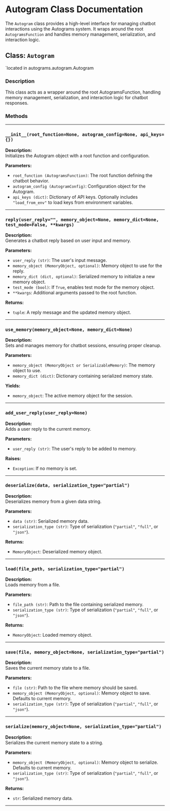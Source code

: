 # Autogram Class Documentation

The `Autogram` class provides a high-level interface for managing chatbot interactions using the Autograms system. It wraps around the root `AutogramsFunction` and handles memory management, serialization, and interaction logic.

## Class: `Autogram`
`located in autograms.autogram.Autogram

### Description

This class acts as a wrapper around the root AutogramsFunction, handling memory management, serialization, and interaction logic for chatbot responses.

### Methods

---

### `__init__(root_function=None, autogram_config=None, api_keys={})`

**Description:**  
Initializes the Autogram object with a root function and configuration.

**Parameters:**  
- `root_function (AutogramsFunction)`: The root function defining the chatbot behavior.  
- `autogram_config (AutogramConfig)`: Configuration object for the Autogram.  
- `api_keys (dict)`: Dictionary of API keys. Optionally includes `"load_from_env"` to load keys from environment variables.

---
### `reply(user_reply="", memory_object=None, memory_dict=None, test_mode=False, **kwargs)`

**Description:**  
Generates a chatbot reply based on user input and memory.

**Parameters:**  
- `user_reply (str)`: The user's input message.  
- `memory_object (MemoryObject, optional)`: Memory object to use for the reply.  
- `memory_dict (dict, optional)`: Serialized memory to initialize a new memory object.  
- `test_mode (bool)`: If `True`, enables test mode for the memory object.  
- `**kwargs`: Additional arguments passed to the root function.

**Returns:**  
- `tuple`: A reply message and the updated memory object.

---

### `use_memory(memory_object=None, memory_dict=None)`

**Description:**  
Sets and manages memory for chatbot sessions, ensuring proper cleanup.

**Parameters:**  
- `memory_object (MemoryObject or SerializableMemory)`: The memory object to use.  
- `memory_dict (dict)`: Dictionary containing serialized memory state.

**Yields:**  
- `memory_object`: The active memory object for the session.

---

### `add_user_reply(user_reply=None)`

**Description:**  
Adds a user reply to the current memory.

**Parameters:**  
- `user_reply (str)`: The user's reply to be added to memory.

**Raises:**  
- `Exception`: If no memory is set.

---

### `deserialize(data, serialization_type="partial")`

**Description:**  
Deserializes memory from a given data string.

**Parameters:**  
- `data (str)`: Serialized memory data.  
- `serialization_type (str)`: Type of serialization (`"partial"`, `"full"`, or `"json"`).

**Returns:**  
- `MemoryObject`: Deserialized memory object.

---

### `load(file_path, serialization_type="partial")`

**Description:**  
Loads memory from a file.

**Parameters:**  
- `file_path (str)`: Path to the file containing serialized memory.  
- `serialization_type (str)`: Type of serialization (`"partial"`, `"full"`, or `"json"`).

**Returns:**  
- `MemoryObject`: Loaded memory object.

---

### `save(file, memory_object=None, serialization_type="partial")`

**Description:**  
Saves the current memory state to a file.

**Parameters:**  
- `file (str)`: Path to the file where memory should be saved.  
- `memory_object (MemoryObject, optional)`: Memory object to save. Defaults to current memory.  
- `serialization_type (str)`: Type of serialization (`"partial"`, `"full"`, or `"json"`).

---

### `serialize(memory_object=None, serialization_type="partial")`

**Description:**  
Serializes the current memory state to a string.

**Parameters:**  
- `memory_object (MemoryObject, optional)`: Memory object to serialize. Defaults to current memory.  
- `serialization_type (str)`: Type of serialization (`"partial"`, `"full"`, or `"json"`).

**Returns:**  
- `str`: Serialized memory data.

---

